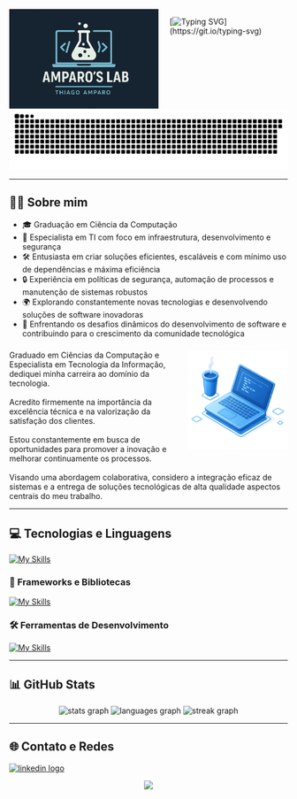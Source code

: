 <img align="left" height="180" src="assets/img/AmparosLab.png" style="margin-right: 20px;" alt="Logo Amparo`s Lab" />

[![Typing SVG](https://readme-typing-svg.demolab.com?font=&pause=1000&width=600&height=60&lines=Hello+World,+%F0%9F%91%8B+I'm+Thiago+Amparo!;And+welcome+to+my+dev+lab+%F0%9F%A7%AA.;%F0%9F%9A%80+Where+every+keystroke+becomes+a+command+%F0%9F%9A%80.)](https://git.io/typing-svg)

<picture>
  <source media="(prefers-color-scheme: dark)" srcset="https://raw.githubusercontent.com/thiagoamparo/thiagoamparo/output/snake.svg" />
  <source media="(prefers-color-scheme: light)" srcset="https://raw.githubusercontent.com/thiagoamparo/thiagoamparo/output/snake.svg" />
  <img alt="Snake animation" src="https://raw.githubusercontent.com/thiagoamparo/thiagoamparo/output/snake.svg" />
</picture>

<br clear="left"/>

---

## 👨‍💻 Sobre mim

- 🎓 Graduação em Ciência da Computação  
- 🧠 Especialista em TI com foco em infraestrutura, desenvolvimento e segurança  
- 🛠️ Entusiasta em criar soluções eficientes, escaláveis e com mínimo uso de dependências e máxima eficiência
- 🔒 Experiência em políticas de segurança, automação de processos e manutenção de sistemas robustos  
- 🌍 Explorando constantemente novas tecnologias e desenvolvendo soluções de software inovadoras  
- 🤝 Enfrentando os desafios dinâmicos do desenvolvimento de software e contribuindo para o crescimento da comunidade tecnológica  

###

<img align="right" height="180" src="assets/img/Laptop.png" style="margin-left: 20px;" />

<p align="left">
  Graduado em Ciências da Computação e Especialista em Tecnologia da Informação, dediquei minha carreira ao domínio da tecnologia. <br><br>
  Acredito firmemente na importância da excelência técnica e na valorização da satisfação dos clientes. <br><br>
  Estou constantemente em busca de oportunidades para promover a inovação e melhorar continuamente os processos. <br><br>
  Visando uma abordagem colaborativa, considero a integração eficaz de sistemas e a entrega de soluções tecnológicas de alta qualidade aspectos centrais do meu trabalho.
</p>

---

## 💻 Tecnologias e Linguagens

[![My Skills](https://skillicons.dev/icons?i=html,css,js,ts,py,c,cpp,java,docker,linux)](https://skillicons.dev)

### 🚀 Frameworks e Bibliotecas

[![My Skills](https://skillicons.dev/icons?i=react,nodejs,vite,electron,express,spring,mysql,postgres)](https://skillicons.dev)

### 🛠️ Ferramentas de Desenvolvimento

[![My Skills](https://skillicons.dev/icons?i=git,github,figma,vscode,postman,linux)](https://skillicons.dev)

---

## 📊 GitHub Stats

<div align="center">
  <img src="https://github-readme-stats.vercel.app/api?username=thiagoamparo&hide_title=false&hide_rank=false&show_icons=true&include_all_commits=true&count_private=true&disable_animations=false&theme=transparent&locale=en&hide_border=false&order=1" height="170em" alt="stats graph"  />
  <img src="https://github-readme-stats.vercel.app/api/top-langs?username=thiagoamparo&locale=en&hide_title=false&layout=compact&card_width=320&langs_count=5&theme=transparent&hide_border=false&order=2" height="170em" alt="languages graph"  />
  <img src="https://streak-stats.demolab.com?user=thiagoamparo&locale=en&mode=daily&theme=transparent&hide_border=false&border_radius=5&order=3" height="220em" alt="streak graph"  />
</div>

---

## 🌐 Contato e Redes

<div align="left">
  <a href="https://www.linkedin.com/in/thiagoamparo/" target="_blank">
    <img src="https://img.shields.io/static/v1?message=LinkedIn&logo=linkedin&label=&color=0077B5&logoColor=white&labelColor=&style=for-the-badge" height="35" alt="linkedin logo" />
  </a>
</div>

<p align="center">
  <img src="https://capsule-render.vercel.app/api?type=waving&color=gradient&height=120&section=footer" />
</p>
